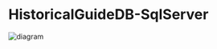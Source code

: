# HistoricalGuideDB-SqlServer
![diagram](https://user-images.githubusercontent.com/89734639/185969158-773fc028-1cb6-41dc-b4d2-9dd540ccccbe.png)
